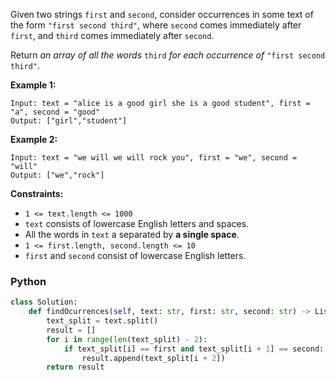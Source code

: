 Given two strings  `first`  and  `second`, consider occurrences in some text of the form  `"first second third"`, where  `second`  comes immediately after  `first`, and  `third`  comes immediately after  `second`.

Return  _an array of all the words_  `third`  _for each occurrence of_  `"first second third"`.

**Example 1:**
```
Input: text = "alice is a good girl she is a good student", first = "a", second = "good"
Output: ["girl","student"]
```

**Example 2:**
```
Input: text = "we will we will rock you", first = "we", second = "will"
Output: ["we","rock"]
```

**Constraints:**

-   `1 <= text.length <= 1000`
-   `text`  consists of lowercase English letters and spaces.
-   All the words in  `text`  a separated by  **a single space**.
-   `1 <= first.length, second.length <= 10`
-   `first`  and  `second`  consist of lowercase English letters.


### Python
```python
class Solution:
    def findOcurrences(self, text: str, first: str, second: str) -> List[str]:
        text_split = text.split()
        result = []
        for i in range(len(text_split) - 2):
            if text_split[i] == first and text_split[i + 1] == second:
                result.append(text_split[i + 2])
        return result
```